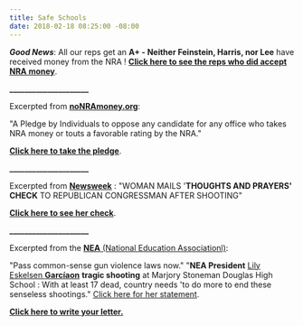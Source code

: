 ```yaml
---
title: Safe Schools
date: 2018-02-18 08:25:00 -08:00
---
```


***Good News***:  All our reps get an **A+ - Neither Feinstein, Harris, nor Lee** have received money from the NRA !  [**Click here to see the reps who did accept NRA money**](https://splinternews.com/every-member-of-congress-who-took-money-from-the-nra-an-1823035413).

**_____________________**

Excerpted from [**noNRAmoney.org**](https://www.nonramoney.org/):

"A Pledge by Individuals to oppose any candidate for any office who takes NRA money or touts a favorable rating by the NRA."

[**Click here to take the pledge**](https://www.nonramoney.org/).
 
**_____________________**

Excerpted from [**Newsweek**](http://www.newsweek.com/) :
"WOMAN MAILS '**THOUGHTS AND PRAYERS' CHECK** TO REPUBLICAN CONGRESSMAN AFTER SHOOTING"

[**Click here to see her check**](http://www.newsweek.com/woman-mails-thoughts-and-prayers-check-809846).

**_____________________**

Excerpted from the [**NEA** (National Education Associationl)](http://www.nea.org/):

"Pass common-sense gun violence laws now."
"**NEA President** [Lily Eskelsen **Garcíaon**](http://www.nea.org/home/NEA-President-Profile.html) **tragic shooting** at Marjory Stoneman Douglas High School : With at least 17 dead, country needs 'to do more to end these senseless shootings."  [Click here for her statement](http://www.nea.org/home/72759.htm). 

[**Click here to write your letter.**](http://edadvocacy.nea.org/app/write-a-letter?14&engagementId=222053)


